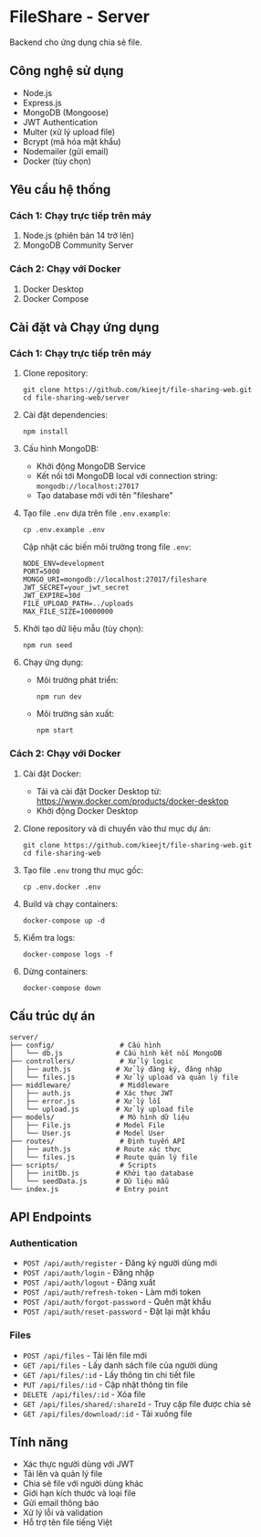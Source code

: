 # FileShare - Server

Backend cho ứng dụng chia sẻ file.

## Công nghệ sử dụng

- Node.js
- Express.js
- MongoDB (Mongoose)
- JWT Authentication
- Multer (xử lý upload file)
- Bcrypt (mã hóa mật khẩu)
- Nodemailer (gửi email)
- Docker (tùy chọn)

## Yêu cầu hệ thống

### Cách 1: Chạy trực tiếp trên máy
1. Node.js (phiên bản 14 trở lên)
2. MongoDB Community Server

### Cách 2: Chạy với Docker
1. Docker Desktop
2. Docker Compose

## Cài đặt và Chạy ứng dụng

### Cách 1: Chạy trực tiếp trên máy

1. Clone repository:
   ```
   git clone https://github.com/kieejt/file-sharing-web.git
   cd file-sharing-web/server
   ```

2. Cài đặt dependencies:
   ```
   npm install
   ```

3. Cấu hình MongoDB:
   - Khởi động MongoDB Service
   - Kết nối tới MongoDB local với connection string: `mongodb://localhost:27017`
   - Tạo database mới với tên "fileshare"

4. Tạo file `.env` dựa trên file `.env.example`:
   ```
   cp .env.example .env
   ```
   
   Cập nhật các biến môi trường trong file `.env`:
   ```
   NODE_ENV=development
   PORT=5000
   MONGO_URI=mongodb://localhost:27017/fileshare
   JWT_SECRET=your_jwt_secret
   JWT_EXPIRE=30d
   FILE_UPLOAD_PATH=../uploads
   MAX_FILE_SIZE=10000000
   ```

5. Khởi tạo dữ liệu mẫu (tùy chọn):
   ```
   npm run seed
   ```

6. Chạy ứng dụng:
   - Môi trường phát triển:
     ```
     npm run dev
     ```
   - Môi trường sản xuất:
     ```
     npm start
     ```

### Cách 2: Chạy với Docker

1. Cài đặt Docker:
   - Tải và cài đặt Docker Desktop từ: https://www.docker.com/products/docker-desktop
   - Khởi động Docker Desktop

2. Clone repository và di chuyển vào thư mục dự án:
   ```
   git clone https://github.com/kieejt/file-sharing-web.git
   cd file-sharing-web
   ```

3. Tạo file `.env` trong thư mục gốc:
   ```
   cp .env.docker .env
   ```

4. Build và chạy containers:
   ```
   docker-compose up -d
   ```

5. Kiểm tra logs:
   ```
   docker-compose logs -f
   ```

6. Dừng containers:
   ```
   docker-compose down
   ```

## Cấu trúc dự án

```
server/
├── config/                # Cấu hình
│   └── db.js             # Cấu hình kết nối MongoDB
├── controllers/           # Xử lý logic
│   ├── auth.js           # Xử lý đăng ký, đăng nhập
│   └── files.js          # Xử lý upload và quản lý file
├── middleware/            # Middleware
│   ├── auth.js           # Xác thực JWT
│   ├── error.js          # Xử lý lỗi
│   └── upload.js         # Xử lý upload file
├── models/                # Mô hình dữ liệu
│   ├── File.js           # Model File
│   └── User.js           # Model User
├── routes/                # Định tuyến API
│   ├── auth.js           # Route xác thực
│   └── files.js          # Route quản lý file
├── scripts/               # Scripts
│   ├── initDb.js         # Khởi tạo database
│   └── seedData.js       # Dữ liệu mẫu
└── index.js              # Entry point
```

## API Endpoints

### Authentication
- `POST /api/auth/register` - Đăng ký người dùng mới
- `POST /api/auth/login` - Đăng nhập
- `POST /api/auth/logout` - Đăng xuất
- `POST /api/auth/refresh-token` - Làm mới token
- `POST /api/auth/forgot-password` - Quên mật khẩu
- `POST /api/auth/reset-password` - Đặt lại mật khẩu

### Files
- `POST /api/files` - Tải lên file mới
- `GET /api/files` - Lấy danh sách file của người dùng
- `GET /api/files/:id` - Lấy thông tin chi tiết file
- `PUT /api/files/:id` - Cập nhật thông tin file
- `DELETE /api/files/:id` - Xóa file
- `GET /api/files/shared/:shareId` - Truy cập file được chia sẻ
- `GET /api/files/download/:id` - Tải xuống file

## Tính năng

- Xác thực người dùng với JWT
- Tải lên và quản lý file
- Chia sẻ file với người dùng khác
- Giới hạn kích thước và loại file
- Gửi email thông báo
- Xử lý lỗi và validation
- Hỗ trợ tên file tiếng Việt 